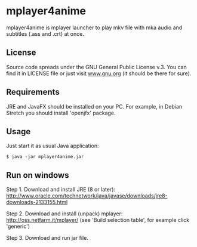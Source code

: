 # mplayer4anime

mplayer4anime is mplayer launcher to play mkv file with mka audio and subtitles (.ass and .crt) at once.

## License

Source code spreads under the GNU General Public License v.3. You can find it in LICENSE file or just visit www.gnu.org (it should be there for sure).

## Requirements

JRE and JavaFX should be installed on your PC.
For example, in Debian Stretch you should install 'openjfx' package.

## Usage

Just start it as usual Java application:
```
$ java -jar mplayer4anime.jar
```

## Run on windows
Step 1.
Download and install JRE (8 or later):
http://www.oracle.com/technetwork/java/javase/downloads/jre8-downloads-2133155.html

Step 2.
Download and install (unpack) mplayer:
http://oss.netfarm.it/mplayer/
(see 'Build selection table', for example click 'generic')

Step 3.
Download and run jar file.